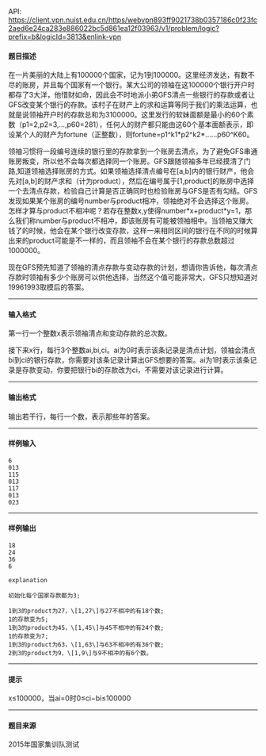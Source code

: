 API: https://client.vpn.nuist.edu.cn/https/webvpn893ff9021738b0357186c0f23fc2aed6e24ca283e886022bc5d861ea12f03963/v1/problem/logic?prefix=b&logicId=3813&enlink-vpn

#### 题目描述

在一片美丽的大陆上有100000个国家，记为1到100000。这里经济发达，有数不尽的账房，并且每个国家有一个银行。某大公司的领袖在这100000个银行开户时都存了3大洋，他惜财如命，因此会不时地派小弟GFS清点一些银行的存款或者让GFS改变某个银行的存款。该村子在财产上的求和运算等同于我们的乘法运算，也就是说领袖开户时的存款总和为3100000。这里发行的软妹面额是最小的60个素数（p1=2,p2=3,…,p60=281），任何人的财产都只能由这60个基本面额表示，即设某个人的财产为fortune（正整数），则fortune=p1^k1\*p2^k2\*......p60^K60。

领袖习惯将一段编号连续的银行里的存款拿到一个账房去清点，为了避免GFS串通账房叛变，所以他不会每次都选择同一个账房。GFS跟随领袖多年已经摸清了门路,知道领袖选择账房的方式。如果领袖选择清点编号在\[a,b\]内的银行财产，他会先对\[a,b\]的财产求和（计为product），然后在编号属于\[1,product\]的账房中选择一个去清点存款，检验自己计算是否正确同时也检验账房与GFS是否有勾结。GFS发现如果某个账房的编号number与product相冲，领袖绝对不会选择这个账房。怎样才算与product不相冲呢？若存在整数x,y使得number\*x+product\*y=1，那么我们称number与product不相冲，即该账房有可能被领袖相中。当领袖又赚大钱了的时候，他会在某个银行改变存款，这样一来相同区间的银行在不同的时候算出来的product可能是不一样的，而且领袖不会在某个银行的存款总数超过1000000。

现在GFS预先知道了领袖的清点存款与变动存款的计划，想请你告诉他，每次清点存款时领袖有多少个账房可以供他选择，当然这个值可能非常大，GFS只想知道对19961993取模后的答案。

---

#### 输入格式

第一行一个整数x表示领袖清点和变动存款的总次数。

接下来x行，每行3个整数ai,bi,ci。ai为0时表示该条记录是清点计划，领袖会清点bi到ci的银行存款，你需要对该条记录计算出GFS想要的答案。ai为1时表示该条记录是存款变动，你要把银行bi的存款改为ci，不需要对该记录进行计算。

---

#### 输出格式

输出若干行，每行一个数，表示那些年的答案。

---

#### 样例输入
```
6
013
115
013
117
013
023
```

---

#### 样例输出
```
18
24
36
6

explanation

初始化每个国家存款都为3;

1到3的product为27，\[1,27\]与27不相冲的有18个数;
1的存款变为5;
1到3的product为45，\[1,45\]与45不相冲的有24个数;
1的存款变为7;
1到3的product为63，\[1,63\]与63不相冲的有36个数;
2到3的product为9，\[1,9\]与9不相冲的有6个数。

```

---

#### 提示

x≤100000，当ai=0时0≤ci−bi≤100000

---

#### 题目来源

2015年国家集训队测试